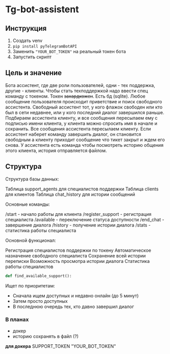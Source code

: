 # Tg-bot-assistent

## Инструкция
1) Создать venv
2) ```pip install pyTelegramBotAPI```
3) Заменить ```"YOUR_BOT_TOKEN"``` на реальный токен бота
4) Запустить скрипт

## Цель и значение
Бота ассистент, где две роли пользователей, одни - тех поддержка, другие - клиенты.
Чтобы стать техподдержкой надо ввести спец команду с токеном. Токен ~~захардкожен~~. Есть бд (sqlite). Любое сообщение пользователя происходит приветствие и поиск свободного ассистента. Свободный ассистент тот, у кого флажок свободен или кто был в сети недавнее, или у кого последний диалог завершился раньше. Подбираем ассистента клиенту, и все сообщения пересылаем ему с подписью имени клиента, у клиента можно спросить имя в начале и сохранить. Все сообщения ассистента пересылаем клиенту. Если ассистент наберет команду завершить диалог, он становится свободным а клиенту приходит сообщение что тикет закрыт и ждем его снова. У ассистента есть команда чтобы посмотреть историю общения этого клиента, история отправляется файлом.

## Структура
Структура базы данных:

Таблица support_agents для специалистов поддержки
Таблица clients для клиентов
Таблица chat_history для истории сообщений


Основные команды:

/start - начало работы для клиента
/register_support <token> - регистрация специалиста
/available - переключение статуса доступности
/end_chat - завершение диалога
/history - получение истории диалога
/stats - статистика работы специалиста


Основной функционал:

Регистрация специалистов поддержки по токену
Автоматическое назначение свободного специалиста
Сохранение всей истории переписки
Возможность просмотра истории диалога
Статистика работы специалистов
```python
def find_available_support():
```
Ищет по приоритетам:
- Сначала ищем доступных и недавно онлайн (до 5 минут)
- Затем просто доступных
- В последнюю очередь тех, кто давно завершил диалог

### В планах
- докер
- историю сохранять в файл (?)

__для докера__
SUPPORT_TOKEN
"YOUR_BOT_TOKEN"